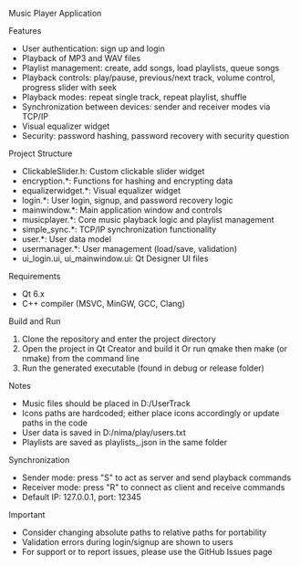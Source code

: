Music Player Application

Features

* User authentication: sign up and login
* Playback of MP3 and WAV files
* Playlist management: create, add songs, load playlists, queue songs
* Playback controls: play/pause, previous/next track, volume control, progress slider with seek
* Playback modes: repeat single track, repeat playlist, shuffle
* Synchronization between devices: sender and receiver modes via TCP/IP
* Visual equalizer widget
* Security: password hashing, password recovery with security question

Project Structure

* ClickableSlider.h: Custom clickable slider widget
* encryption.\*: Functions for hashing and encrypting data
* equalizerwidget.\*: Visual equalizer widget
* login.\*: User login, signup, and password recovery logic
* mainwindow.\*: Main application window and controls
* musicplayer.\*: Core music playback logic and playlist management
* simple\_sync.\*: TCP/IP synchronization functionality
* user.\*: User data model
* usermanager.\*: User management (load/save, validation)
* ui\_login.ui, ui\_mainwindow\.ui: Qt Designer UI files

Requirements

* Qt 6.x
* C++ compiler (MSVC, MinGW, GCC, Clang)

Build and Run

1. Clone the repository and enter the project directory
2. Open the project in Qt Creator and build it
   Or run qmake then make (or nmake) from the command line
3. Run the generated executable (found in debug or release folder)

Notes

* Music files should be placed in D:/UserTrack
* Icons paths are hardcoded; either place icons accordingly or update paths in the code
* User data is saved in D:/nima/play/users.txt
* Playlists are saved as playlists\_<username>.json in the same folder

Synchronization

* Sender mode: press "S" to act as server and send playback commands
* Receiver mode: press "R" to connect as client and receive commands
* Default IP: 127.0.0.1, port: 12345

Important

* Consider changing absolute paths to relative paths for portability
* Validation errors during login/signup are shown to users
* For support or to report issues, please use the GitHub Issues page
